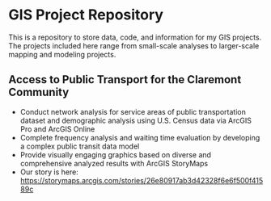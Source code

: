 # GIS Project Repository

This is a repository to store data, code, and information for my GIS projects. The projects included here range from small-scale analyses to larger-scale mapping and modeling projects.

## Access to Public Transport for the Claremont Community                                                       
- Conduct network analysis for service areas of public transportation dataset and demographic analysis using U.S. Census data via ArcGIS Pro and ArcGIS Online
- Complete frequency analysis and waiting time evaluation by developing a complex public transit data model
- Provide visually engaging graphics based on diverse and comprehensive analyzed results with ArcGIS StoryMaps
- Our story is here: https://storymaps.arcgis.com/stories/26e80917ab3d42328f6e6f500f41589c
